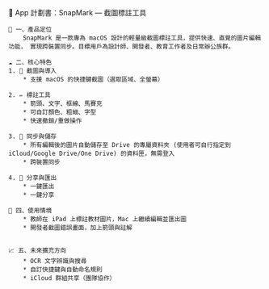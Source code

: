 
📌 App 計劃書：SnapMark — 截圖標註工具

    🧭 一、產品定位
        SnapMark 是一款專為 macOS 設計的輕量級截圖標註工具，提供快速、直覺的圖片編輯功能， 實現跨裝置同步。目標用戶為設計師、開發者、教育工作者及日常辦公族群。

    ☁️ 二、核心特色
    1. 📸 截圖與導入
        * 支援 macOS 的快捷鍵截圖（選取區域、全螢幕）

    2. ✏️ 標註工具
        * 箭頭、文字、框線、馬賽克
        * 可自訂顏色、粗細、字型
        * 快速撤銷/重做操作
      
    3. 📂 同步與儲存
        * 所有編輯後的圖片自動儲存至 Drive 的專屬資料夾 (使用者可自行指定到 iCloud/Google Drive/One Drive) 的資料匣，無需登入
        * 跨裝置同步
      
    4. 🔗 分享與匯出
        * 一鍵匯出
        * 一鍵分享

    🎯 四、使用情境
        * 教師在 iPad 上標註教材圖片，Mac 上繼續編輯並匯出圖
        * 開發者截圖錯誤畫面，加上箭頭與註解


    📈 五、未來擴充方向
        * OCR 文字辨識與搜尋
        * 自訂快捷鍵與自動命名規則
        * iCloud 群組共享（團隊協作）
